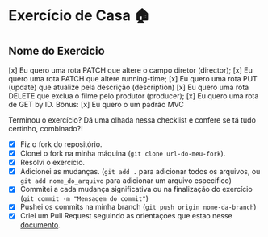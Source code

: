 # Exercício de Casa 🏠 

## Nome do Exercicio

[x] Eu quero uma rota PATCH que altere o campo diretor (director);
[x] Eu quero uma rota PATCH que altere running-time;
[x] Eu quero uma rota PUT (update) que atualize pela descrição (description)
[x] Eu quero uma rota DELETE que exclua o filme pelo produtor (producer);
[x] Eu quero uma rota de GET by ID.
Bônus:
[x] Eu quero o um padrão MVC


Terminou o exercício? Dá uma olhada nessa checklist e confere se tá tudo certinho, combinado?!

- [X] Fiz o fork do repositório.
- [X] Clonei o fork na minha máquina (`git clone url-do-meu-fork`).
- [X] Resolvi o exercício.
- [X] Adicionei as mudanças. (`git add .` para adicionar todos os arquivos, ou `git add nome_do_arquivo` para adicionar um arquivo específico)
- [X] Commitei a cada mudança significativa ou na finalização do exercício (`git commit -m "Mensagem do commit"`)
- [X] Pushei os commits na minha branch (`git push origin nome-da-branch`)
- [X] Criei um Pull Request seguindo as orientaçoes que estao nesse [documento](https://github.com/mflilian/repo-example/blob/main/exercicios/para-casa/instrucoes-pull-request.md).
